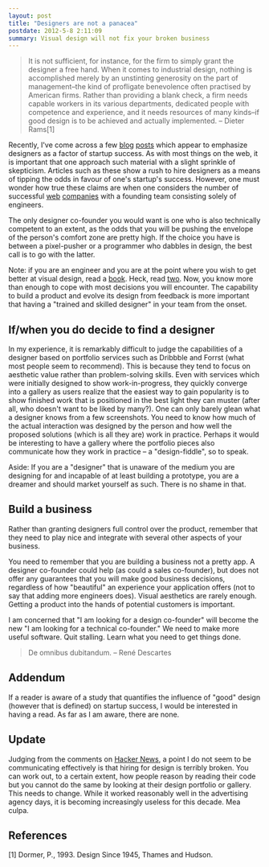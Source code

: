 ```yaml
--- 
layout: post
title: "Designers are not a panacea"
postdate: 2012-5-8 2:11:09
summary: Visual design will not fix your broken business
---
```


> It is not sufficient, for instance, for the firm to simply grant the designer a free hand. When it comes to industrial design, nothing is accomplished merely by an unstinting generosity on the part of management–the kind of profligate benevolence often practised by American firms. Rather than providing a blank check, a firm needs capable workers in its various departments, dedicated people with competence and experience, and it needs resources of many kinds–if good design is to be achieved and actually implemented. – Dieter Rams[1]

Recently, I've come across a few [blog](http://www.businessweek.com/innovate/content/jan2010/id20100120_303529.htm) [posts](http://www.reuters.com/article/2012/04/13/us-designers-startup-idUSBRE83C0QG20120413) which appear to emphasize designers as a factor of startup success. As with most things on the web, it is important that one approach such material with a slight sprinkle of skepticism. Articles such as these show a rush to hire designers as a means of tipping the odds in favour of one's startup's success. However, one must wonder how true these claims are when one considers the number of successful [web](http://google.com) [companies](http://facebook.com) with a founding team consisting solely of engineers.

The only designer co-founder you would want is one who is also technically competent to an extent, as the odds that you will be pushing the envelope of the person's comfort zone are pretty high. If the choice you have is between a pixel-pusher or a programmer who dabbles in design, the best call is to go with the latter.

Note: if you are an engineer and you are at the point where you wish to get better at visual design, read a [book](http://www.goodreads.com/book/show/840.The_Design_of_Everyday_Things). Heck, read [two](http://www.goodreads.com/book/show/350962.Grid_Systems_in_Graphic_Design). Now, you know more than enough to cope with most decisions you will encounter. The capability to build a product and evolve its design from feedback is more important that having a "trained and skilled designer" in your team from the onset.

If/when you do decide to find a designer
----------------------------------------

In my experience, it is remarkably difficult to judge the capabilities of a designer based on portfolio services such as Dribbble and Forrst (what most people seem to recommend). This is because they tend to focus on aesthetic value rather than problem-solving skills. Even with services which were initially designed to show work-in-progress, they quickly converge into a gallery as users realize that the easiest way to gain popularity is to show finished work that is positioned in the best light they can muster (after all, who doesn't want to be liked by many?). One can only barely glean what a designer knows from a few screenshots. You need to know how much of the actual interaction was designed by the person and how well the proposed solutions (which is all they are) work in practice. Perhaps it would be interesting to have a gallery where the portfolio pieces also communicate how they work in practice – a "design-fiddle", so to speak.

Aside: If you are a "designer" that is unaware of the medium you are designing for and incapable of at least building a prototype, you are a dreamer and should market yourself as such. There is no shame in that.

Build a business
----------------

Rather than granting designers full control over the product, remember that they need to play nice and integrate with several other aspects of your business.

You need to remember that you are building a business not a pretty app. A designer co-founder could help (as could a sales co-founder), but does not offer any guarantees that you will make good business decisions, regardless of how "beautiful" an experience your application offers (not to say that adding more engineers does). Visual aesthetics are rarely enough. Getting a product into the hands of potential customers is important.

I am concerned that "I am looking for a design co-founder" will become the new "I am looking for a technical co-founder." We need to make more useful software. Quit stalling. Learn what you need to get things done.

> De omnibus dubitandum. – René Descartes

Addendum
--------

If a reader is aware of a study that quantifies the influence of "good" design (however that is defined) on startup success, I would be interested in having a read. As far as I am aware, there are none.

Update
------

Judging from the comments on [Hacker News](http://news.ycombinator.com/item?id=3943117), a point I do not seem to be communicating effectively is that hiring for design is terribly broken. You can work out, to a certain extent, how people reason by reading their code but you cannot do the same by looking at their design portfolio or gallery. This needs to change. While it worked reasonably well in the advertising agency days, it is becoming increasingly useless for this decade. Mea culpa.

References
----------

[1] Dormer, P., 1993. Design Since 1945, Thames and Hudson.
